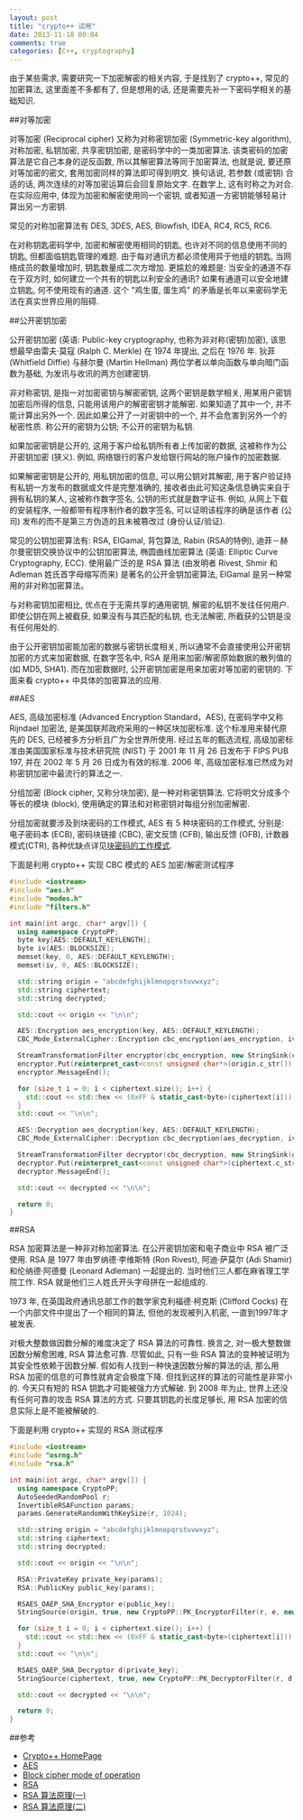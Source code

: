 ```yaml
---
layout: post
title: "crypto++ 试用"
date: 2013-11-18 00:04
comments: true
categories: [C++, cryptography]
---
```


由于某些需求, 需要研究一下加密解密的相关内容, 于是找到了 crypto++, 常见的加密算法, 这里面差不多都有了, 但是想用的话, 还是需要先补一下密码学相关的基础知识.


##对等加密

对等加密 (Reciprocal cipher) 又称为对称密钥加密 (Symmetric-key algorithm), 对称加密, 私钥加密, 共享密钥加密, 是密码学中的一类加密算法. 该类密码的加密算法是它自己本身的逆反函数, 所以其解密算法等同于加密算法, 也就是说, 要还原对等加密的密文, 套用加密同样的算法即可得到明文. 换句话说, 若参数 (或密钥) 合适的话, 两次连续的对等加密运算后会回复原始文字. 在数学上, 这有时称之为对合. 在实际应用中, 体现为加密和解密使用同一个密钥, 或者知道一方密钥能够轻易计算出另一方密钥.

常见的对称加密算法有 DES, 3DES, AES, Blowfish, IDEA, RC4, RC5, RC6.

在对称钥匙密码学中, 加密和解密使用相同的钥匙, 也许对不同的信息使用不同的钥匙, 但都面临钥匙管理的难题. 由于每对通讯方都必须使用异于他组的钥匙, 当网络成员的数量增加时, 钥匙数量成二次方增加. 更尴尬的难题是: 当安全的通道不存在于双方时, 如何建立一个共有的钥匙以利安全的通讯? 如果有通道可以安全地建立钥匙, 何不使用现有的通道. 这个 "鸡生蛋, 蛋生鸡" 的矛盾是长年以来密码学无法在真实世界应用的阻碍.


##公开密钥加密

公开密钥加密 (英语: Public-key cryptography, 也称为非对称(密钥)加密), 该思想最早由雷夫·莫寇 (Ralph C. Merkle) 在 1974 年提出, 之后在 1976 年. 狄菲 (Whitfield Diffie) 与赫尔曼 (Martin Hellman) 两位学者以单向函数与单向暗门函数为基础, 为发讯与收讯的两方创建密钥.

非对称密钥, 是指一对加密密钥与解密密钥, 这两个密钥是数学相关, 用某用户密钥加密后所得的信息, 只能用该用户的解密密钥才能解密. 如果知道了其中一个, 并不能计算出另外一个. 因此如果公开了一对密钥中的一个, 并不会危害到另外一个的秘密性质. 称公开的密钥为公钥; 不公开的密钥为私钥.

<!-- more -->
如果加密密钥是公开的, 这用于客户给私钥所有者上传加密的数据, 这被称作为公开密钥加密 (狭义). 例如, 网络银行的客户发给银行网站的账户操作的加密数据.

如果解密密钥是公开的, 用私钥加密的信息, 可以用公钥对其解密, 用于客户验证持有私钥一方发布的数据或文件是完整准确的, 接收者由此可知这条信息确实来自于拥有私钥的某人, 这被称作数字签名, 公钥的形式就是数字证书. 例如, 从网上下载的安装程序, 一般都带有程序制作者的数字签名, 可以证明该程序的确是该作者 (公司) 发布的而不是第三方伪造的且未被篡改过 (身份认证/验证).

常见的公钥加密算法有: RSA, ElGamal, 背包算法, Rabin (RSA的特例), 迪菲－赫尔曼密钥交换协议中的公钥加密算法, 椭圆曲线加密算法 (英语: Elliptic Curve Cryptography, ECC). 使用最广泛的是 RSA 算法 (由发明者 Rivest, Shmir 和 Adleman 姓氏首字母缩写而来) 是著名的公开金钥加密算法, ElGamal 是另一种常用的非对称加密算法。

与对称密钥加密相比, 优点在于无需共享的通用密钥, 解密的私钥不发往任何用户. 即使公钥在网上被截获, 如果没有与其匹配的私钥, 也无法解密, 所截获的公钥是没有任何用处的.

由于公开密钥加密能加密的数据与密钥长度相关, 所以通常不会直接使用公开密钥加密的方式来加密数据, 在数字签名中, RSA 是用来加密/解密原始数据的散列值的(如 MD5, SHA1). 而在加密数据时, 公开密钥加密是用来加密对等加密的密钥的. 下面来看 crypto++ 中具体的加密算法的应用.


##AES

AES, 高级加密标准 (Advanced Encryption Standard，AES), 在密码学中又称 Rijndael 加密法, 是美国联邦政府采用的一种区块加密标准. 这个标准用来替代原先的 DES, 已经被多方分析且广为全世界所使用. 经过五年的甄选流程, 高级加密标准由美国国家标准与技术研究院 (NIST) 于 2001 年 11 月 26 日发布于 FIPS PUB 197, 并在 2002 年 5 月 26 日成为有效的标准. 2006 年, 高级加密标准已然成为对称密钥加密中最流行的算法之一. 

分组加密 (Block cipher, 又称分块加密), 是一种对称密钥算法. 它将明文分成多个等长的模块 (block), 使用确定的算法和对称密钥对每组分别加密解密. 

分组加密就要涉及到块密码的工作模式, AES 有 5 种块密码的工作模式, 分别是: 电子密码本 (ECB), 密码块链接 (CBC), 密文反馈 (CFB), 输出反馈 (OFB), 计数器模式(CTR), 各种优缺点详见[块密码的工作模式](http://zh.wikipedia.org/wiki/块密码的工作模式).

下面是利用 crypto++ 实现 CBC 模式的 AES 加密/解密测试程序

```cpp
#include <iostream>
#include "aes.h"
#include "modes.h"
#include "filters.h"

int main(int argc, char* argv[]) {
  using namespace CryptoPP;
  byte key[AES::DEFAULT_KEYLENGTH];
  byte iv[AES::BLOCKSIZE];
  memset(key, 0, AES::DEFAULT_KEYLENGTH);
  memset(iv, 0, AES::BLOCKSIZE);

  std::string origin = "abcdefghijklmnopqrstuvwxyz";
  std::string ciphertext;
  std::string decrypted;

  std::cout << origin << "\n\n";

  AES::Encryption aes_encryption(key, AES::DEFAULT_KEYLENGTH);
  CBC_Mode_ExternalCipher::Encryption cbc_encryption(aes_encryption, iv);

  StreamTransformationFilter encryptor(cbc_encryption, new StringSink(ciphertext));
  encryptor.Put(reinterpret_cast<const unsigned char*>(origin.c_str()), origin.length());
  encryptor.MessageEnd();

  for (size_t i = 0; i < ciphertext.size(); i++) {
    std::cout << std::hex << (0xFF & static_cast<byte>(ciphertext[i])) << " ";
  }
  std::cout << "\n\n";

  AES::Decryption aes_decryption(key, AES::DEFAULT_KEYLENGTH);
  CBC_Mode_ExternalCipher::Decryption cbc_decryption(aes_decryption, iv);

  StreamTransformationFilter decryptor(cbc_decryption, new StringSink(decrypted));
  decryptor.Put(reinterpret_cast<const unsigned char*>(ciphertext.c_str()), ciphertext.size());
  decryptor.MessageEnd();

  std::cout << decrypted << "\n\n";

  return 0;
}
```

##RSA

RSA 加密算法是一种非对称加密算法. 在公开密钥加密和电子商业中 RSA 被广泛使用. RSA 是 1977 年由罗纳德·李维斯特 (Ron Rivest), 阿迪·萨莫尔 (Adi Shamir) 和伦纳德·阿德曼 (Leonard Adleman) 一起提出的. 当时他们三人都在麻省理工学院工作. RSA 就是他们三人姓氏开头字母拼在一起组成的.

1973 年, 在英国政府通讯总部工作的数学家克利福德·柯克斯 (Clifford Cocks) 在一个内部文件中提出了一个相同的算法, 但他的发现被列入机密, 一直到1997年才被发表.

对极大整数做因数分解的难度决定了 RSA 算法的可靠性. 换言之, 对一极大整数做因数分解愈困难, RSA 算法愈可靠. 尽管如此, 只有一些 RSA 算法的变种被证明为其安全性依赖于因数分解. 假如有人找到一种快速因数分解的算法的话, 那么用 RSA 加密的信息的可靠性就肯定会极度下降. 但找到这样的算法的可能性是非常小的. 今天只有短的 RSA 钥匙才可能被强力方式解破. 到 2008 年为止, 世界上还没有任何可靠的攻击 RSA 算法的方式. 只要其钥匙的长度足够长, 用 RSA 加密的信息实际上是不能被解破的.

下面是利用 crypto++ 实现的 RSA 测试程序

```cpp
#include <iostream>
#include "osrng.h"
#include "rsa.h"

int main(int argc, char* argv[]) {
  using namespace CryptoPP;
  AutoSeededRandomPool r;
  InvertibleRSAFunction params;
  params.GenerateRandomWithKeySize(r, 1024);

  std::string origin = "abcdefghijklmnopqrstuvwxyz";
  std::string ciphertext;
  std::string decrypted;

  std::cout << origin << "\n\n";

  RSA::PrivateKey private_key(params);
  RSA::PublicKey public_key(params);

  RSAES_OAEP_SHA_Encryptor e(public_key);
  StringSource(origin, true, new CryptoPP::PK_EncryptorFilter(r, e, new CryptoPP::StringSink(ciphertext)));

  for (size_t i = 0; i < ciphertext.size(); i++) {
    std::cout << std::hex << (0xFF & static_cast<byte>(ciphertext[i])) << " ";
  }
  std::cout << "\n\n";

  RSAES_OAEP_SHA_Decryptor d(private_key);
  StringSource(ciphertext, true, new CryptoPP::PK_DecryptorFilter(r, d, new CryptoPP::StringSink(decrypted)));

  std::cout << decrypted << "\n\n";

  return 0;
}
```

##参考

- [Crypto++ HomePage](http://www.cryptopp.com/)
- [AES](http://en.wikipedia.org/wiki/Advanced_Encryption_Standard)
- [Block cipher mode of operation](http://en.wikipedia.org/wiki/Block_cipher_mode_of_operation)
- [RSA](http://en.wikipedia.org/wiki/RSA_%28cryptosystem%29)
- [RSA 算法原理(一)](http://www.ruanyifeng.com/blog/2013/06/rsa_algorithm_part_one.html)
- [RSA 算法原理(二)](http://www.ruanyifeng.com/blog/2013/07/rsa_algorithm_part_two.html)
